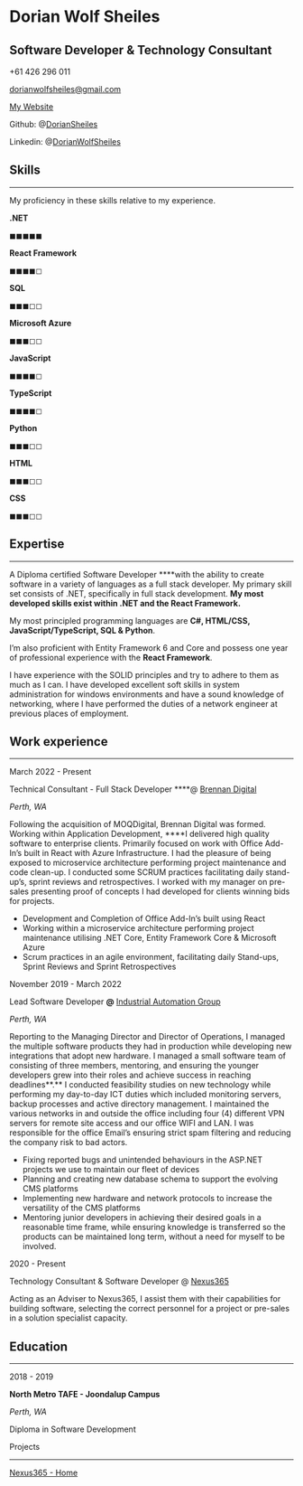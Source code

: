 # Dorian Wolf Sheiles

## Software Developer & Technology Consultant

+61 426 296 011

dorianwolfsheiles@gmail.com

[My Website](http://softwaresamurai.net)

Github: @[DorianSheiles](https://github.com/DorianSheiles)

Linkedin: @[DorianWolfSheiles](https://www.linkedin.com/in/DorianWolfSheiles/)

## Skills

---

My proficiency in these skills relative to my experience.

**.NET**

◼◼◼◼◼

**React Framework**

◼◼◼◼◻

**SQL**

◼◼◼◻◻

**Microsoft Azure**

◼◼◼◻◻

**JavaScript**

◼◼◼◼◻

**TypeScript**

◼◼◼◼◻

**Python**

◼◼◼◻◻

**HTML**

◼◼◼◻◻

**CSS**

◼◼◼◻◻

## Expertise

---

A Diploma certified Software Developer ****with the ability to create software in a variety of languages as a full stack developer. My primary skill set consists of .NET, specifically in full stack development. **My most developed skills exist within .NET and the React Framework.**

My most principled programming languages are **C#, HTML/CSS, JavaScript/TypeScript, SQL & Python**. 

I’m also proficient with Entity Framework 6 and Core and possess one year of professional experience with the **React Framework**. 

I have experience with the SOLID principles and try to adhere to them as much as I can. I have developed excellent soft skills in system administration for windows environments and have a sound knowledge of networking, where I have performed the duties of a network engineer at previous places of employment.

## Work experience

---

March 2022 - Present

Technical Consultant - Full Stack Developer ****@ [Brennan Digital](https://www.brennanit.com.au/)

*Perth, WA*

Following the acquisition of MOQDigital, Brennan Digital was formed. Working within Application Development, ****I delivered high quality software to enterprise clients. Primarily focused on work with Office Add-In’s built in React with Azure Infrastructure. I had the pleasure of being exposed to microservice architecture performing project maintenance and code clean-up. I conducted some SCRUM practices facilitating daily stand-up’s, sprint reviews and retrospectives. I worked with my manager on pre-sales presenting proof of concepts I had developed for clients winning bids for projects.

- Development and Completion of Office Add-In’s built using React
- Working within a microservice architecture performing project maintenance utilising .NET Core, Entity Framework Core & Microsoft Azure
- Scrum practices in an agile environment, facilitating daily Stand-ups,  Sprint Reviews and Sprint Retrospectives

November 2019 - March 2022

Lead Software Developer **@** [Industrial Automation Group](https://ia-group.com.au/)

*Perth, WA*

Reporting to the Managing Director and Director of Operations, I managed the multiple software products they had in production while developing new integrations that adopt new hardware. I managed a small software team of consisting of three members, mentoring, and ensuring the younger developers grew into their roles and achieve success in reaching deadlines**.** I conducted feasibility studies on new technology while performing my day-to-day ICT duties which included monitoring servers, backup processes and active directory management. I maintained the various networks in and outside the office including four (4) different VPN servers for remote site access and our office WIFI and LAN. I was responsible for the office Email’s ensuring strict spam filtering and reducing the company risk to bad actors.

- Fixing reported bugs and unintended behaviours in the ASP.NET projects we use to maintain our fleet of devices
- Planning and creating new database schema to support the evolving CMS platforms
- Implementing new hardware and network protocols to increase the versatility of the CMS platforms
- Mentoring junior developers in achieving their desired goals in a reasonable time frame, while ensuring knowledge is transferred so the products can be maintained long term, without a need for myself to be involved.

2020  - Present

Technology Consultant & Software Developer @ [Nexus365](http://nexus365.com.au)

Acting as an Adviser to Nexus365, I assist them with their capabilities for building software, selecting the correct personnel for a project or pre-sales in a solution specialist capacity.

## **Education**

---

2018 - 2019

**North Metro TAFE - Joondalup Campus**

*Perth, WA*

Diploma in Software Development

Projects

---

[Nexus365 - Home](https://nexus365.com.au/)